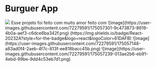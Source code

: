 # Burguer App 
<img src="../assets/index.png">
Esse projeto foi feito com muito amor feito com 
![image](https://user-images.githubusercontent.com/72279591/175057301-9c473873-8619-4b0a-aef3-c6dce6ba342f.png) (https://img.shields.io/badge/React-20232A?style=for-the-badge&logo=react&logoColor=61DAFB)
![image](https://user-images.githubusercontent.com/72279591/175057148-a83ad0f4-2aeb-4f7c-813f-ee818bacc45b.png)
![image](https://user-images.githubusercontent.com/72279591/175057239-013ae2b6-eb91-4ebd-99be-9dd4c53eb7d1.png)

